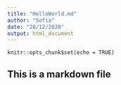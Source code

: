 ```yaml
---
title: "HelloWorld.md"
author: "Sofia"
date: "28/12/2020"
output: html_document
---
```


```{r setup, include=FALSE}
knitr::opts_chunk$set(echo = TRUE)
```

## This is a markdown file


